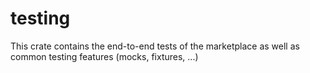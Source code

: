 # testing

This crate contains the end-to-end tests of the marketplace as well as common testing features (mocks, fixtures, ...)
